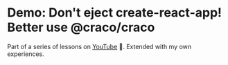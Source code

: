 # Demo: Don't eject create-react-app! Better use @craco/craco

Part of a series of lessons on [YouTube](https://youtube.com/basaratali) 🌹.
Extended with my own experiences.
